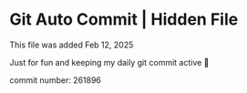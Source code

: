 # Git Auto Commit | Hidden File

This file was added Feb 12, 2025

Just for fun and keeping my daily git commit active 🤪

commit number: 261896
